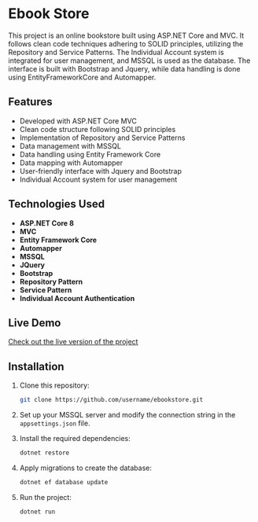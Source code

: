 # Ebook Store

This project is an online bookstore built using ASP.NET Core and MVC. It follows clean code techniques adhering to SOLID principles, utilizing the Repository and Service Patterns. The Individual Account system is integrated for user management, and MSSQL is used as the database. The interface is built with Bootstrap and Jquery, while data handling is done using EntityFrameworkCore and Automapper.

## Features

- Developed with ASP.NET Core MVC
- Clean code structure following SOLID principles
- Implementation of Repository and Service Patterns
- Data management with MSSQL
- Data handling using Entity Framework Core
- Data mapping with Automapper
- User-friendly interface with Jquery and Bootstrap
- Individual Account system for user management

## Technologies Used

- **ASP.NET Core 8**
- **MVC**
- **Entity Framework Core**
- **Automapper**
- **MSSQL**
- **JQuery**
- **Bootstrap**
- **Repository Pattern**
- **Service Pattern**
- **Individual Account Authentication**

## Live Demo

[Check out the live version of the project](https://ebookstore-atacanguzelkaya.somee.com/)

## Installation

1. Clone this repository:
   ```bash
   git clone https://github.com/username/ebookstore.git
   ```

2. Set up your MSSQL server and modify the connection string in the `appsettings.json` file.

3. Install the required dependencies:
   ```bash
   dotnet restore
   ```

4. Apply migrations to create the database:
   ```bash
   dotnet ef database update
   ```

5. Run the project:
   ```bash
   dotnet run
   ```
